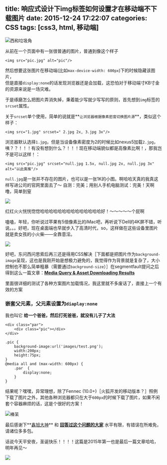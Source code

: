 title: 响应式设计下img标签如何设置才在移动端不下载图片
date: 2015-12-24 17:22:07
categories: CSS
tags: [css3, html, 移动端]
---
![西和垃圾角](http://7xntdk.com1.z0.glb.clouddn.com/xihelajijiao.jpg)

从前在一个页面中有一张很普通的图片，普通到像这个样子

	<img src="pic.jpg" alt="pic"/>  
	
然后想要这张图片在移动端(比如`max-device-width: 600px`)下的时候隐藏该图片，  
但是直接`display:none`的话发现浏览器还是会加载，这恐怕对于移动端寸KB寸金的资源来说是一场灾难。  

于是琢磨怎么把图片弄消失掉，秉着能少写就少写写的原则，首先想到`img`标签的`srcset`属性。

<!--more-->

关于`srcset`单个使用，简单的说就是**`让浏览器根据像素密度切换图片源`**，类似这个样子：

	<img src="1.jpg" srcset=" 2.jpg 2x, 3.jpg 3x"/>
	
浏览器默认选择`1.jpg`，但是当设备像素密度为2的时候比如nexus5加载`2.jpg`，咦？？！！！有没有想到什么？！！！现在移动端貌似都是高像素比啊！，那我岂不是可以这样！：

	
	<img src="pic.jpg" srcset="null.jpg 1.5x, null.jpg 2x, null.jpg 3x" alt="以此类推"/>
	
 `null.jpg`是一张并不存在的图片，也可以是一张1K的小图。啊哈哈天真的我真这样写进公司的官网里面去了～ 自测：完美；用别人手机电脑测试：完美！天啊噜，简单到窒
 
  
 ![](http://pic.baike.soso.com/p/20130609/bki-20130609135228-704795420.jpg)  
 
 红红火火恍恍惚惚哈哈哈哈哈哈哈哈哈哈哈哈哈哈好！～～～～～个屁啊
 
 嗑嗑，年轻，你听说过苹果有5倍像素比的iMac吧，再听说下Dell的4K屏不错，听说。。。好吧，现在桌面端也早就步入了高清时代，so，这样做在这些设备里图片就是卖女孩的小火柴——全靠意淫。
 
 ![](http://2d.zol-img.com.cn/product/87/187/cekJDCv3RNGw2.gif )
 
好吧，东问西问思索后再三还是得用CSS解决［下面都是把图片作为`background-image`呈现，这也是我刚开始是想极力避免的，我觉得作为背景就是复杂了，大小控制也不那么简单粗暴（需要通过`background-size`）］在segmentfault提问之后得到这么一篇文章：**[Media Query & Asset Downloading Results](https://timkadlec.com/2012/04/media-query-asset-downloading-results/)**

里面很详细的测试了各种方案图片加载情况，我这里就不多废话了，直接上一个有效的方案

### 嵌套父元素，父元素设置为`diaplay:none`

我也叫它 **给一个爸爸，然后打死爸爸，就没有儿子了大法**
	
	<div class="par">
		<div class="pic"></div>
	</div>

	.pic {
    	background-image:url('images/test.png');
    	width:200px;
    	height:75px;
	}
	@media all and (max-width: 600px) {
    	.par  {
        	display:none;
    	}
	}
	
结果呢？嘿嘿，异常理想，除了Fennec (10.0+)［火狐开发的移动版本？］照例下载了图片之外，其他各种浏览器都只在大于`600px`的时候下载了图片，如果不闲套个容器麻烦的话，这是个很好的方案！

![棒呆](http://img0.imgtn.bdimg.com/it/u=235478332,2866600352&fm=11&gp=0.jpg)


最后感谢下**[鑫旭大神](http://img0.imgtn.bdimg.com/it/u=235478332,2866600352&fm=11&gp=0.jpg)** 和 **[回答过这个问题的大家](http://segmentfault.com/q/1010000004170311?_ea=521263)** 水平有限，有错误在所难免，请诸位多多包。

话说今天平安夜，圣诞快乐！！！！这篇是2015年第一也是最后一篇文章哈哈，明年再见～

![](http://7xntdk.com1.z0.glb.clouddn.com/shengdan.jpg)
	
